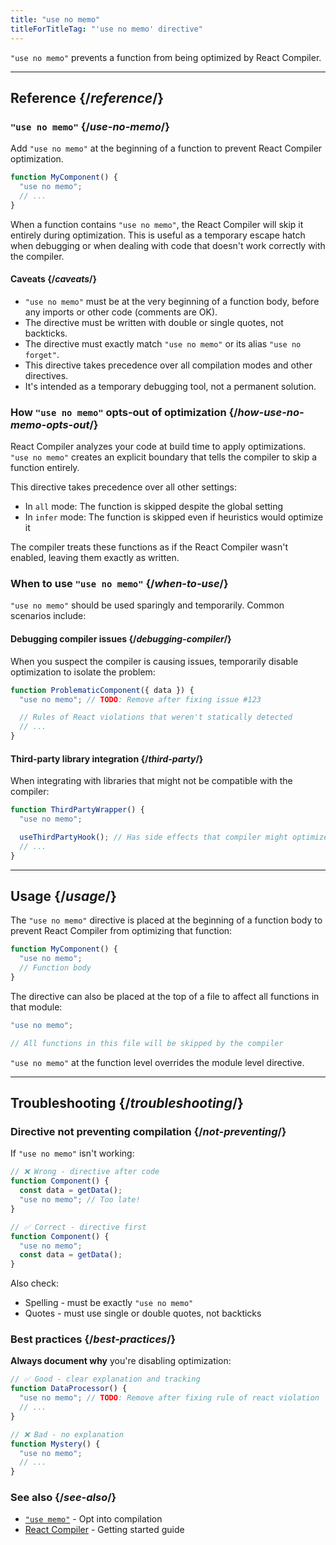 ```yaml
---
title: "use no memo"
titleForTitleTag: "'use no memo' directive"
---
```


<Intro>

`"use no memo"` prevents a function from being optimized by React Compiler.

</Intro>

<InlineToc />

---

## Reference {/*reference*/}

### `"use no memo"` {/*use-no-memo*/}

Add `"use no memo"` at the beginning of a function to prevent React Compiler optimization.

```js {1}
function MyComponent() {
  "use no memo";
  // ...
}
```

When a function contains `"use no memo"`, the React Compiler will skip it entirely during optimization. This is useful as a temporary escape hatch when debugging or when dealing with code that doesn't work correctly with the compiler.

#### Caveats {/*caveats*/}

* `"use no memo"` must be at the very beginning of a function body, before any imports or other code (comments are OK).
* The directive must be written with double or single quotes, not backticks.
* The directive must exactly match `"use no memo"` or its alias `"use no forget"`.
* This directive takes precedence over all compilation modes and other directives.
* It's intended as a temporary debugging tool, not a permanent solution.

### How `"use no memo"` opts-out of optimization {/*how-use-no-memo-opts-out*/}

React Compiler analyzes your code at build time to apply optimizations. `"use no memo"` creates an explicit boundary that tells the compiler to skip a function entirely.

This directive takes precedence over all other settings:
* In `all` mode: The function is skipped despite the global setting
* In `infer` mode: The function is skipped even if heuristics would optimize it

The compiler treats these functions as if the React Compiler wasn't enabled, leaving them exactly as written.

### When to use `"use no memo"` {/*when-to-use*/}

`"use no memo"` should be used sparingly and temporarily. Common scenarios include:

#### Debugging compiler issues {/*debugging-compiler*/}
When you suspect the compiler is causing issues, temporarily disable optimization to isolate the problem:

```js
function ProblematicComponent({ data }) {
  "use no memo"; // TODO: Remove after fixing issue #123

  // Rules of React violations that weren't statically detected
  // ...
}
```

#### Third-party library integration {/*third-party*/}
When integrating with libraries that might not be compatible with the compiler:

```js
function ThirdPartyWrapper() {
  "use no memo";

  useThirdPartyHook(); // Has side effects that compiler might optimize incorrectly
  // ...
}
```

---

## Usage {/*usage*/}

The `"use no memo"` directive is placed at the beginning of a function body to prevent React Compiler from optimizing that function:

```js
function MyComponent() {
  "use no memo";
  // Function body
}
```

The directive can also be placed at the top of a file to affect all functions in that module:

```js
"use no memo";

// All functions in this file will be skipped by the compiler
```

`"use no memo"` at the function level overrides the module level directive.

---

## Troubleshooting {/*troubleshooting*/}

### Directive not preventing compilation {/*not-preventing*/}

If `"use no memo"` isn't working:

```js
// ❌ Wrong - directive after code
function Component() {
  const data = getData();
  "use no memo"; // Too late!
}

// ✅ Correct - directive first
function Component() {
  "use no memo";
  const data = getData();
}
```

Also check:
* Spelling - must be exactly `"use no memo"`
* Quotes - must use single or double quotes, not backticks

### Best practices {/*best-practices*/}

**Always document why** you're disabling optimization:

```js
// ✅ Good - clear explanation and tracking
function DataProcessor() {
  "use no memo"; // TODO: Remove after fixing rule of react violation
  // ...
}

// ❌ Bad - no explanation
function Mystery() {
  "use no memo";
  // ...
}
```

### See also {/*see-also*/}

* [`"use memo"`](/reference/react-compiler/directives/use-memo) - Opt into compilation
* [React Compiler](/learn/react-compiler) - Getting started guide